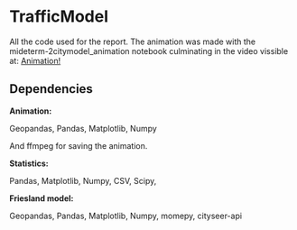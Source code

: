 # TrafficModel

All the code used for the report. 
The animation was made with the mideterm-2citymodel_animation notebook culminating in the video vissible at:
<a href="https://www.youtube.com/watch?v=iXZuUA6Owq4">Animation!</a>





## Dependencies

**Animation:**

Geopandas,
Pandas,
Matplotlib,
Numpy

And ffmpeg for saving the animation.

**Statistics:**

Pandas,
Matplotlib,
Numpy,
CSV,
Scipy,

**Friesland model:**

Geopandas,
Pandas,
Matplotlib,
Numpy,
momepy,
cityseer-api





